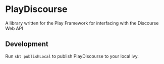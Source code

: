 PlayDiscourse
=============

A library written for the Play Framework for interfacing with the Discourse Web API

## Development

Run `sbt publishLocal` to publish PlayDiscourse to your local ivy.
